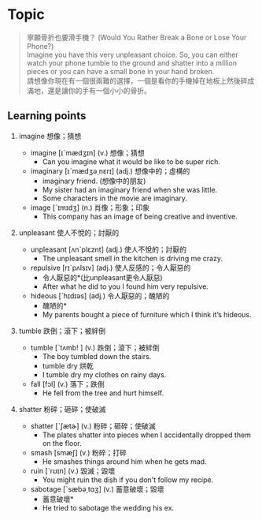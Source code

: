 # Topic

> 寧願骨折也要滑手機？ (Would You Rather Break a Bone or Lose Your Phone?)<br>
> Imagine you have this very unpleasant choice. So, you can either watch your phone tumble to the ground and shatter into a million pieces or you can have a small bone in your hand broken.<br>
> 請想像你現在有一個很兩難的選擇，一個是看你的手機掉在地板上然後碎成滿地，還是讓你的手有一個小小的骨折。<br>

## Learning points

1. imagine  想像；猜想
    * imagine  [ɪˋmædʒɪn]  (v.)  想像；猜想
        - Can you imagine what it would be like to be super rich.
    * imaginary  [ɪˋmædʒə͵nɛrɪ]  (adj.)  想像中的；虛構的
        - imaginary friend. (想像中的朋友)
        - My sister had an imaginary friend when she was little.
        - Some characters in the movie are imaginary.
    * image  [ˋɪmɪdʒ]  (n.)  肖像；形象；印象
        - This company has an image of being creative and inventive.

2. unpleasant  使人不悅的；討厭的
    * unpleasant  [ʌnˋplɛznt]  (adj.)  使人不悅的；討厭的
        - The unpleasant smell in the kitchen is driving me crazy.
    * repulsive  [rɪˋpʌlsɪv]  (adj.)  使人反感的；令人厭惡的
        - 令人厭惡的*(比unpleasant更令人厭惡)
        - After what he did to you I found him very repulsive.
    * hideous  [ˋhɪdɪəs]  (adj.)  令人厭惡的；醜陋的
        - 醜陋的*
        - My parents bought a piece of furniture which I think it’s hideous.

3. tumble  跌倒；滾下；被絆倒
    * tumble  [ˋtʌmb!	]  (v.)  跌倒；滾下；被絆倒
        - The boy tumbled down the stairs.
        - tumble dry 烘乾
        - I tumble dry my clothes on rainy days.
    * fall  [fɔl]  (v.)  落下；跌倒
        - He fell from the tree and hurt himself.

4. shatter  粉碎；砸碎；使破滅
    * shatter  [ˋʃætɚ]  (v.)  粉碎；砸碎；使破滅
        - The plates shatter into pieces when I accidentally dropped them on the floor.
    * smash  [smæʃ]  (v.)  粉碎；打碎
        - He smashes things around him when he gets mad.
    * ruin  [ˋrʊɪn]  (v.)  毀滅；毀壞
        - You might ruin the dish if you don't follow my recipe.
    * sabotage  [ˋsæbə͵tɑʒ]  (v.)  蓄意破壞；毀壞
        - 蓄意破壞*
        - He tried to sabotage the wedding his ex.
